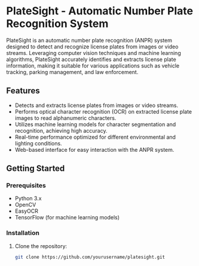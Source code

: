 # PlateSight - Automatic Number Plate Recognition System

PlateSight is an automatic number plate recognition (ANPR) system designed to detect and recognize license plates from images or video streams. Leveraging computer vision techniques and machine learning algorithms, PlateSight accurately identifies and extracts license plate information, making it suitable for various applications such as vehicle tracking, parking management, and law enforcement.

## Features

- Detects and extracts license plates from images or video streams.
- Performs optical character recognition (OCR) on extracted license plate images to read alphanumeric characters.
- Utilizes machine learning models for character segmentation and recognition, achieving high accuracy.
- Real-time performance optimized for different environmental and lighting conditions.
- Web-based interface for easy interaction with the ANPR system.

## Getting Started

### Prerequisites

- Python 3.x
- OpenCV
- EasyOCR
- TensorFlow (for machine learning models)

### Installation

1. Clone the repository:

   ```bash
   git clone https://github.com/yourusername/platesight.git
